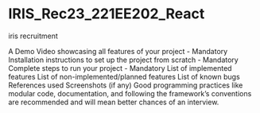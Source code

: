 # IRIS_Rec23_221EE202_React
iris recruitment


A Demo Video showcasing all features of your project - Mandatory
Installation instructions to set up the project from scratch - Mandatory
Complete steps to run your project - Mandatory
List of implemented features
List of non-implemented/planned features
List of known bugs
References used
Screenshots (if any)
Good programming practices like modular code, documentation, and following the framework’s conventions are recommended and will mean better chances of an interview.

